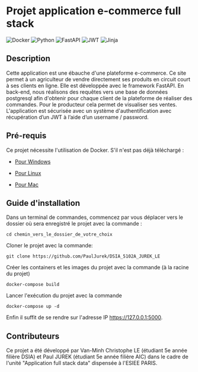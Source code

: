 
# Projet application e-commerce full stack

![Docker](https://img.shields.io/badge/docker-%230db7ed.svg?style=for-the-badge&logo=docker&logoColor=white)
![Python](https://img.shields.io/badge/python-3670A0?style=for-the-badge&logo=python&logoColor=ffdd54)
![FastAPI](https://img.shields.io/badge/FastAPI-005571?style=for-the-badge&logo=fastapi)
![JWT](https://img.shields.io/badge/JWT-black?style=for-the-badge&logo=JSON%20web%20tokens)
![Jinja](https://img.shields.io/badge/jinja-white.svg?style=for-the-badge&logo=jinja&logoColor=black)


## Description
Cette application est une ébauche d'une plateforme e-commerce. Ce site permet à un agriculteur de vendre directement ses produits en circuit court à ses clients en ligne. Elle est développée avec le framework FastAPI. En back-end, nous réalisons des requêtes vers une base de données postgresql afin d'obtenir pour chaque client de la plateforme de réaliser des commandes. Pour le producteur cela permet de visualiser ses ventes. L'application est sécurisée avec un système d'authentification avec récupération d’un JWT à l’aide d’un username / password.

## Pré-requis
Ce projet nécessite l'utilisation de Docker. S'il n'est pas déjà téléchargé :

* [Pour Windows](https://docs.docker.com/desktop/install/windows-install/)

* [Pour Linux](https://docs.docker.com/desktop/install/linux-install/)

* [Pour Mac](https://docs.docker.com/desktop/install/mac-install/)


## Guide d'installation
Dans un terminal de commandes, commencez par vous déplacer vers le dossier où sera enregistré le projet avec la commande :

``
cd chemin_vers_le_dossier_de_votre_choix
``

Cloner le projet avec la commande:

``
git clone https://github.com/PaulJurek/DSIA_5102A_JUREK_LE
``

Créer les containers et les images du projet avec la commande (à la racine du projet)

``
docker-compose build 
``

Lancer  l'exécution du projet avec la commande 

``
docker-compose up -d
``

Enfin il suffit de se rendre sur l'adresse IP https://127.0.0.1:5000.



## Contributeurs

Ce projet a été développé par Van-Minh Christophe LE (étudiant 5e année filière DSIA) et Paul JUREK (étudiant 5e année filière AIC) dans le cadre de l'unité "Application full stack data" dispensée à l'ESIEE PARIS.
